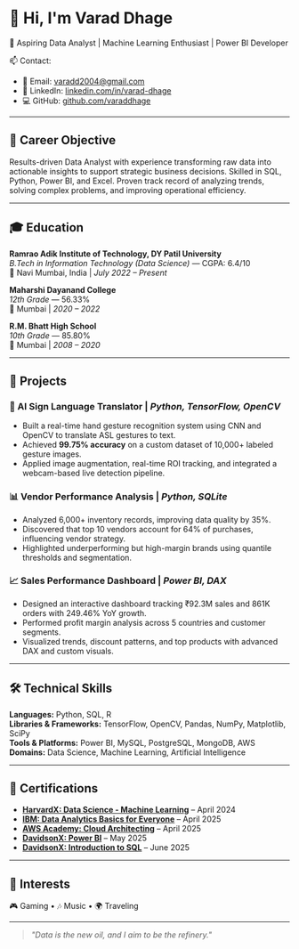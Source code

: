 # 👋 Hi, I'm Varad Dhage

🎯 Aspiring Data Analyst | Machine Learning Enthusiast | Power BI Developer

📫 Contact:  
- 📧 Email: [varadd2004@gmail.com](mailto:varadd2004@gmail.com)  
- 🔗 LinkedIn: [linkedin.com/in/varad-dhage](https://www.linkedin.com/in/varad-dhage/)  
- 💻 GitHub: [github.com/varaddhage](https://github.com/varaddhage)

---

## 💼 Career Objective

Results-driven Data Analyst with experience transforming raw data into actionable insights to support strategic business decisions. Skilled in SQL, Python, Power BI, and Excel. Proven track record of analyzing trends, solving complex problems, and improving operational efficiency.

---

## 🎓 Education

**Ramrao Adik Institute of Technology, DY Patil University**  
_B.Tech in Information Technology (Data Science)_ — CGPA: 6.4/10  
📍 Navi Mumbai, India | _July 2022 – Present_

**Maharshi Dayanand College**  
_12th Grade_ — 56.33%  
📍 Mumbai | _2020 – 2022_

**R.M. Bhatt High School**  
_10th Grade_ — 85.80%  
📍 Mumbai | _2008 – 2020_

---

## 🚀 Projects

### 🤖 AI Sign Language Translator | _Python, TensorFlow, OpenCV_
- Built a real-time hand gesture recognition system using CNN and OpenCV to translate ASL gestures to text.
- Achieved **99.75% accuracy** on a custom dataset of 10,000+ labeled gesture images.
- Applied image augmentation, real-time ROI tracking, and integrated a webcam-based live detection pipeline.

### 📊 Vendor Performance Analysis | _Python, SQLite_
- Analyzed 6,000+ inventory records, improving data quality by 35%.
- Discovered that top 10 vendors account for 64% of purchases, influencing vendor strategy.
- Highlighted underperforming but high-margin brands using quantile thresholds and segmentation.

### 📈 Sales Performance Dashboard | _Power BI, DAX_
- Designed an interactive dashboard tracking ₹92.3M sales and 861K orders with 249.46% YoY growth.
- Performed profit margin analysis across 5 countries and customer segments.
- Visualized trends, discount patterns, and top products with advanced DAX and custom visuals.

---

## 🛠️ Technical Skills

**Languages:** Python, SQL, R  
**Libraries & Frameworks:** TensorFlow, OpenCV, Pandas, NumPy, Matplotlib, SciPy  
**Tools & Platforms:** Power BI, MySQL, PostgreSQL, MongoDB, AWS  
**Domains:** Data Science, Machine Learning, Artificial Intelligence

---

## 📜 Certifications

- **[HarvardX: Data Science - Machine Learning](https://courses.edx.org/certificates/82e2fca586ab497faa291ff1008e9389)** – April 2024
- **[IBM: Data Analytics Basics for Everyone](https://courses.edx.org/certificates/6a4e5d70ed5a49c19b26dc86c602322a)** – April 2025
- **[AWS Academy: Cloud Architecting](https://www.credly.com/badges/14ddd80b-148b-43c8-a4aa-cc66ca2ba803/print)** – April 2025
- **[DavidsonX: Power BI](https://courses.edx.org/certificates/7c3e76d0cd1e4bf1b9883d5f864011e7)** – May 2025
- **[DavidsonX: Introduction to SQL](https://courses.edx.org/certificates/67693b0490584bd3b61d757e3fc20881)** – June 2025

---

## 🎯 Interests

🎮 Gaming • 🎶 Music • 🌍 Traveling

---

> _"Data is the new oil, and I aim to be the refinery."_
